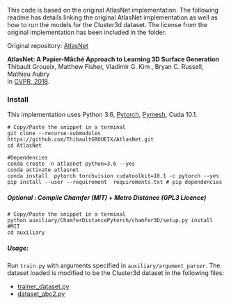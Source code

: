 This code is based on the original AtlasNet implementation. The following readme has details linking the original AtlasNet implementation as well as how to run the models for the Cluster3d dataset. The license from the original implementation has been included in the folder.

Original repository: [AtlasNet](https://github.com/ThibaultGROUEIX/AtlasNet)

**AtlasNet: A Papier-Mâché Approach to Learning 3D Surface Generation** <br>
Thibault Groueix,  Matthew Fisher, Vladimir G. Kim , Bryan C. Russell, Mathieu Aubry  <br>
In [CVPR, 2018](http://cvpr2018.thecvf.com/).



### Install

This implementation uses Python 3.6, [Pytorch](http://pytorch.org/), [Pymesh](https://github.com/PyMesh/PyMesh), Cuda 10.1. 
```shell
# Copy/Paste the snippet in a terminal
git clone --recurse-submodules https://github.com/ThibaultGROUEIX/AtlasNet.git
cd AtlasNet 

#Dependencies
conda create -n atlasnet python=3.6 --yes
conda activate atlasnet
conda install  pytorch torchvision cudatoolkit=10.1 -c pytorch --yes
pip install --user --requirement  requirements.txt # pip dependencies
```



##### Optional : Compile Chamfer (MIT) + Metro Distance (GPL3 Licence)
```shell
# Copy/Paste the snippet in a terminal
python auxiliary/ChamferDistancePytorch/chamfer3D/setup.py install #MIT
cd auxiliary
```


##### Usage: 
  
Run `train.py` with arguments specified in `auxiliary/argument_parser`.
The dataset loaded is modified to be the Cluster3d dataset in the following files:
- [trainer_dataset.py](https://github.com/cluster3d/cluster3d.github.io/blob/main/baseline%20method/AtlasNet/dataset/trainer_dataset.py)
- [dataset_abc2.py](https://github.com/cluster3d/cluster3d.github.io/blob/main/baseline%20method/AtlasNet/dataset/dataset_abc2.py)

